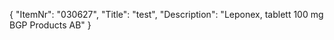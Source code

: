 {
  "ItemNr": "030627",
  "Title": "test",
  "Description": "Leponex, tablett 100 mg BGP Products AB"
}